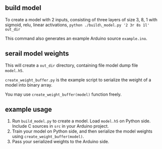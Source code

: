 ## build model
To create a model with 2 inputs, consisting of three layers of size 3, 8, 1 with sigmoid, relu, linear activations,
``
python ./build\_model.py '2 3r 8s 1l' out_dir
``

This command also generates an example Arduino source `example.ino`.

## serail model weights
This will create a `out_dir` directory, containing file model dump file `model.h5`.

`create_weight_buffer.py` is the example script to serialize the weight of a model into binary array.

You may use `create_weight_buffer(model)` function freely.

## example usage

1. Run `build_model.py` to create a model. Load `model.h5` on Python side. Include C sources in `src` in your Arduino project.
2. Train your model on Python side, and then serialize the model weights using `create_weight_buffer(model)`.
3. Pass your serialized weights to the Arduino side.
